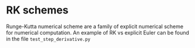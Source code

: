 # RK schemes

Runge-Kutta numerical scheme are a family of explicit numerical scheme for numerical computation.
An example of RK vs explicit Euler can be found in the file `test_step_derivative.py`
